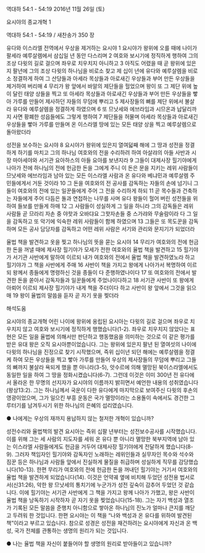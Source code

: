 역대하 54:1 - 54:19 
2016년 11월 26일 (토)

요시야의 종교개혁 1



역대하 54:1 - 54:19 / 새찬송가 350 장


유다와 이스라엘 전역에서 우상을 제거하는 요시야
1 요시야가 왕위에 오를 때에 나이가 팔세라 예루살렘에서 삼십일 년 동안 다스리며 2 여호와 보시기에 정직하게 행하여 그의 조상 다윗의 길로 걸으며 좌우로 치우치지 아니하고 3 아직도 어렸을 때 곧 왕위에 있은지 팔년에 그의 조상 다윗의 하나님을 비로소 찾고 제 십이 년에 유다와 예루살렘을 비로소 정결하게 하여 그 산당들과 아세라 목상들과 아로새긴 우상들과 부어 만든 우상들을 제거하여 버리매 4 무리가 왕 앞에서 바알의 제단들을 헐었으며 왕이 또 그 제단 위에 높이 달린 태양 상들을 찍고 또 아세라 목상들과 아로새긴 우상들과 부어 만든 우상들을 빻아 가루를 만들어 제사하던 자들의 무덤에 뿌리고 5 제사장들의 뼈를 제단 위에서 불살라 유다와 예루살렘을 정결하게 하였으며 6 또 므낫세와 에브라임과 시므온과 납달리까지 사면 황폐한 성읍들에도 그렇게 행하여 7 제단들을 허물며 아세라 목상들과 아로새긴 우상들을 빻아 가루를 만들며 온 이스라엘 땅에 있는 모든 태양 상을 찍고 예루살렘으로 돌아왔더라

성전을 보수하는 요시야
8 요시야가 왕위에 있은지 열여덟째 해에 그 땅과 성전을 정결하게 하기를 마치고 그의 하나님 여호와의 전을 수리하려 하여 아살랴의 아들 사반과 시장 마아세야와 서기관 요아하스의 아들 요아를 보낸지라 9 그들이 대제사장 힐기야에게 나아가 전에 하나님의 전에 헌금한 돈을 그에게 주니 이 돈은 문을 지키는 레위 사람들이 므낫세와 에브라임과 남아 있는 모든 이스라엘 사람과 온 유다와 베냐민과 예루살렘 주민들에게서 거둔 것이라 10 그 돈을 여호와의 전 공사를 감독하는 자들의 손에 넘기니 그들이 여호와의 전에 있는 일꾼들에게 주어 그 전을 수리하게 하되 11 곧 목수들과 건축하는 자들에게 주어 다듬은 돌과 연접하는 나무를 사며 유다 왕들이 헐어 버린 성전들을 위하여 들보를 만들게 하매 12 그 사람들이 성실하게 그 일을 하니라 그의 감독들은 레위 사람들 곧 므라리 자손 중 야핫과 오바댜요 그핫자손들 중 스가랴와 무술람이라 다 그 일을 감독하고 또 악기에 익숙한 레위 사람들이 함께 하였으며 13 그들은 또 목도꾼을 감독하며 모든 공사 담당자를 감독하고 어떤 레위 사람은 서기와 관리와 문지기가 되었더라

율법 책을 발견하고 옷을 찢고 하나님의 뜻을 묻는 요시야
14 무리가 여호와의 전에 헌금한 돈을 꺼낼 때에 제사장 힐기야가 모세가 전한 여호와의 율법 책을 발견하고 15 힐기야가 서기관 사반에게 말하여 이르되 내가 여호와의 전에서 율법 책을 발견하였노라 하고 힐기야가 그 책을 사반에게 주매 16 사반이 책을 가지고 왕에게 나아가서 복명하여 이르되 왕께서 종들에게 명령하신 것을 종들이 다 준행하였나이다 17 또 여호와의 전에서 발견한 돈을 쏟아서 감독자들과 일꾼들에게 주었나이다하고 18 서기관 사반이 또 왕에게 아뢰어 이르되 제사장 힐기야가 내게 책을 주더이다 하고 사반이 왕 앞에서 그것을 읽으매 19 왕이 율법의 말씀을 듣자 곧 자기 옷을 찢더라

해석도움




요시야의 종교개혁
어린 나이에 왕위에 옹립된 요시아는 다윗의 길로 걸으며 좌우로 치우치지 않고 여호와 보시기에 정직하게 행했습니다(1-2). 좌우로 치우치지 않았다는 표현은 모든 일을 율법에 의해서만 판단하고 행동했음을 의미하는 것으로 이 같은 평가를 받은 유대 왕은 오직 요시아뿐이었습니다. 그는 왕위에 있은지 팔년 된 열여섯의 나이에 다윗의 하나님을 진정으로 찾기 시작했으며, 즉위 십이년 되던 해에는 예루살렘을 정결케 하여 모든 우상들을 찍고 빻아 가루를 만들어 우상의 제사장들의 무덤에 뿌리고 그들의 뼈까지 불살라 욕되게 했을 뿐 아니라(3-5), 앗수르에 의해 멸망된 북이스라엘에서도 동일한 일을 하여 그 땅을 정화시켰습니다(6-7). 그런데 이것은 이미 300년 전 유다에서 올라온 한 무명의 선지자가 요시야의 이름까지 밝히면서 예언한 내용의 성취였습니다(왕상13:2). 그는 하나님께서 국운이 다한 유다에게 마지막으로 보여주신 다윗의 후손의 영광이었으며, 그가 일으킨 부흥 운동은 국가 멸망이라는 소용돌이 속에서도 경건한 그루터기를 남겨두시기 위한 하나님의 은혜의 섭리였습니다.

● 나에게는 우상의 재까지 용납하지 않는 철저한 개혁이 있습니까?

성전수리와 율법책의 발견
요시아는 즉위 십팔 년부터는 성전보수공사를 시작했습니다. 이를 위해 그는 세 사람의 지도자를 세워 온 유다 뿐 아니라 멸망한 북부지역에 남아 있는 이스라엘 사람들에게도 헌금을 거두어 대제사장 힐기야에게 전달하게 했습니다(8-9). 그러자 책임자인 힐기야와 감독자인 노래하는 레위인들과 실무자인 목수와 석수와 짐꾼 등은 하나님과 사람들 앞에서 진실하게 물질을 취급하며 성실하게 직무를 감당했습니다(10-13). 한편 무리가 여호와의 전에 헌금한 돈을 꺼내던 힐기야는 거기서 여호와의 율법 책을 발견하게 되었습니다(14). 이것은 언약궤 옆에 비치해 두었던 성전용 법서로서(신31:26), 악한 왕 므낫세의 통치기에 누군가가 성전 깊숙이 감추어 두었던 것 같습니다. 이에 힐기야는 서기관 사반에게 그 책을 가지고 왕께 나아가 가했고, 왕은 사반이 율법 책을 낭독하기 시작하자 곧 자기 옷을 찢었습니다(15-18). 그는 자기 백성과 열조가 기록된 모든 말씀을 준행치 아니함으로 쌓아온 하나님의 진노가 얼마나 큰지를 깨닫고 두려워 한 것입니다. 한편 요시야는 이 책을 “나와 백성과 온 유다를 위하여 발견된 책”이라고 부르고 있습니다. 참으로 성경은 성전을 재건하려는 요시야에게 자신과 온 백성, 국가 전체를 관통하는 생명의 원리가 되는 것입니다.

● 나는 율법 책을 자신이 붙들어야 할 생명의 원리로 받아들이고 있습니까?